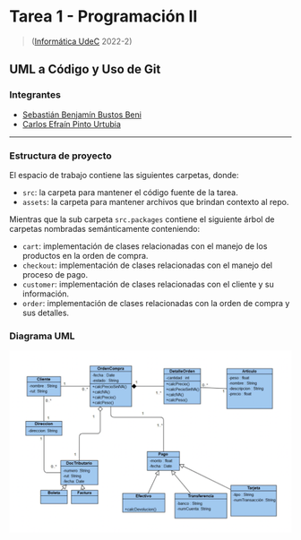 # Tarea 1 - Programación II

> ([Informática UdeC](https://fi.udec.cl/pregrado/ingenieria-civil-informatica/) 2022-2)


## UML a Código y Uso de Git

### Integrantes
- [Sebastián Benjamín Bustos Beni](https://github.com/sebasinmas)
- [Carlos Efraín Pinto Urtubia](https://github.com/CxrlosKenobi)

---
### Estructura de proyecto

El espacio de trabajo contiene las siguientes carpetas, donde:
- `src`: la carpeta para mantener el código fuente de la tarea.
- `assets`: la carpeta para mantener archivos que brindan contexto al repo.

Mientras que la sub carpeta `src.packages` contiene el siguiente árbol de carpetas nombradas semánticamente conteniendo:

- `cart`: implementación de clases relacionadas con el manejo de los productos en la orden de compra.
- `checkout`: implementación de clases relacionadas con el manejo del proceso de pago.
- `customer`: implementación de clases relacionadas con el cliente y su información.
- `order`: implementación de clases relacionadas con la orden de compra y sus detalles.


### Diagrama UML

![Diagrama UML](assets/UML.png)
